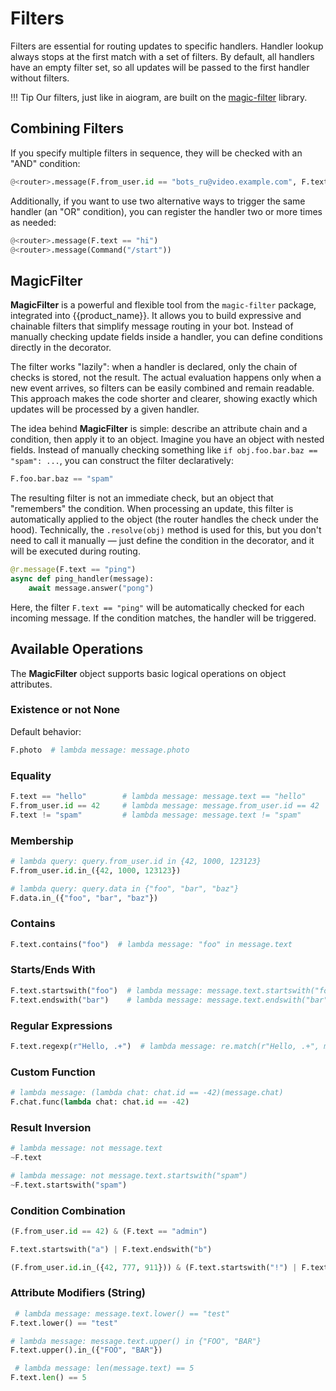# Filters

Filters are essential for routing updates to specific handlers.
Handler lookup always stops at the first match with a set of filters.
By default, all handlers have an empty filter set, so all updates will be passed to the first handler without filters.

!!! Tip
    Our filters, just like in aiogram, are built on the [magic-filter](https://github.com/aiogram/magic-filter) library.

## Combining Filters

If you specify multiple filters in sequence, they will be checked with an "AND" condition:

```python
@<router>.message(F.from_user.id == "bots_ru@video.example.com", F.text == 'admin')
```

Additionally, if you want to use two alternative ways to trigger the same handler (an "OR" condition),
you can register the handler two or more times as needed:

```python
@<router>.message(F.text == "hi")
@<router>.message(Command("/start"))
```

## MagicFilter

**MagicFilter** is a powerful and flexible tool from the `magic-filter` package, integrated into {{product_name}}.
It allows you to build expressive and chainable filters that simplify message routing in your bot.
Instead of manually checking update fields inside a handler, you can define conditions directly in the decorator.

The filter works "lazily": when a handler is declared, only the chain of checks is stored, not the result.
The actual evaluation happens only when a new event arrives, so filters can be easily combined and remain readable.
This approach makes the code shorter and clearer, showing exactly which updates will be processed by a given handler.

The idea behind **MagicFilter** is simple: describe an attribute chain and a condition, then apply it to an object.
Imagine you have an object with nested fields. Instead of manually checking something like `if obj.foo.bar.baz == "spam": ...`,
you can construct the filter declaratively:

```python
F.foo.bar.baz == "spam"
```

The resulting filter is not an immediate check, but an object that "remembers" the condition.
When processing an update, this filter is automatically applied to the object (the router handles the check under the hood).
Technically, the `.resolve(obj)` method is used for this,
but you don't need to call it manually — just define the condition in the decorator, and it will be executed during routing.

```python
@r.message(F.text == "ping")
async def ping_handler(message):
    await message.answer("pong")
```

Here, the filter `F.text == "ping"` will be automatically checked for each incoming message. If the condition matches, the handler will be triggered.

## Available Operations

The **MagicFilter** object supports basic logical operations on object attributes.

### Existence or not None

Default behavior:

```python
F.photo  # lambda message: message.photo
```

### Equality

```python
F.text == "hello"        # lambda message: message.text == "hello"
F.from_user.id == 42     # lambda message: message.from_user.id == 42
F.text != "spam"         # lambda message: message.text != "spam"
```

### Membership

```python
# lambda query: query.from_user.id in {42, 1000, 123123}
F.from_user.id.in_({42, 1000, 123123})  

# lambda query: query.data in {"foo", "bar", "baz"}
F.data.in_({"foo", "bar", "baz"})       
```

### Contains

```python
F.text.contains("foo")  # lambda message: "foo" in message.text
```

### Starts/Ends With

```python
F.text.startswith("foo")  # lambda message: message.text.startswith("foo")
F.text.endswith("bar")    # lambda message: message.text.endswith("bar")
```

### Regular Expressions

```python
F.text.regexp(r"Hello, .+")  # lambda message: re.match(r"Hello, .+", message.text)
```

### Custom Function

```python
# lambda message: (lambda chat: chat.id == -42)(message.chat)
F.chat.func(lambda chat: chat.id == -42)  
```

### Result Inversion

```python
# lambda message: not message.text
~F.text        

# lambda message: not message.text.startswith("spam")
~F.text.startswith("spam")  
```

### Condition Combination

```python
(F.from_user.id == 42) & (F.text == "admin")

F.text.startswith("a") | F.text.endswith("b")

(F.from_user.id.in_({42, 777, 911})) & (F.text.startswith("!") | F.text.startswith("/")) & F.text.contains("ban")
```

### Attribute Modifiers (String)

```python
 # lambda message: message.text.lower() == "test"
F.text.lower() == "test"    

# lambda message: message.text.upper() in {"FOO", "BAR"}
F.text.upper().in_({"FOO", "BAR"})

 # lambda message: len(message.text) == 5
F.text.len() == 5                 
```
